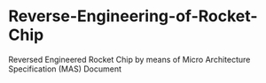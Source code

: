 # Reverse-Engineering-of-Rocket-Chip
Reversed Engineered Rocket Chip by means of Micro Architecture Specification (MAS) Document

